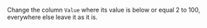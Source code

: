 Change the column `Value` where its value is below or equal 2 to 100, everywhere else leave it as it is.
